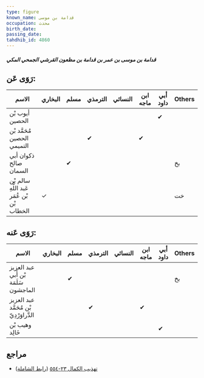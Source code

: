 ```yaml
---
type: figure
known_name: قدامة بن موسى
occupation: محدث
birth_date:
passing_date:
tahdhib_id: 4860
---
```

##### قدامة بن موسى بن عمر بن قدامة بن مظعون القرشي الجمحي المكي

## رَوَى عَن:
| الاسم                                      | البخاري | مسلم | الترمذي | النسائي | ابن ماجه | أبي داود | Others |
| ------------------------------------------ | ------- | ---- | ------- | ------- | -------- | -------- | ------ |
| أيوب بْن الحصين                            |         |      |         |         |          | ✔        |        |
| مُحَمَّد بْن الحصين التميمي                |         |      | ✔       |         | ✔        |          |        |
| ذكوان أبي صالح السمان                      |         | ✔    |         |         |          |          | بخ     |
| سالم بْن عَبد اللَّهِ بْن عُمَر بْن الخطاب | ✓       |      |         |         |          |          | خت     |
## رَوَى عَنه:
| الاسم                                   | البخاري | مسلم | الترمذي | النسائي | ابن ماجه | أبي داود | Others |
| --------------------------------------- | ------- | ---- | ------- | ------- | -------- | -------- | ------ |
| عبد العزيز بْن أَبي سَلَمَة الماجشون    |         | ✔    |         |         |          |          | بخ     |
| عبد العزيز بْن مُحَمَّد الدَّراوَرْدِيّ |         |      | ✔       |         | ✔        |          |        |
| وهيب بْن خَالِد                         |         |      |         |         |          | ✔        |        |
## مراجع
- [تهذيب الكمال ٢٣-٥٥٤](obsidian://open?vault=Tahdhib-al-Kamal&file=Figures/٤٨٦٠-قدامة%20بن%20موسى%20بن%20عمر%20بن%20قدامة%20بن%20مظعون%20القرشي%20الجمحي%20المكي) ([رابط الشاملة](https://shamela.ws/book/3722/12441))